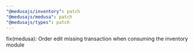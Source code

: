 ```yaml
---
"@medusajs/inventory": patch
"@medusajs/medusa": patch
"@medusajs/types": patch
---
```


fix(medusa): Order edit missing transaction when consuming the inventory module
